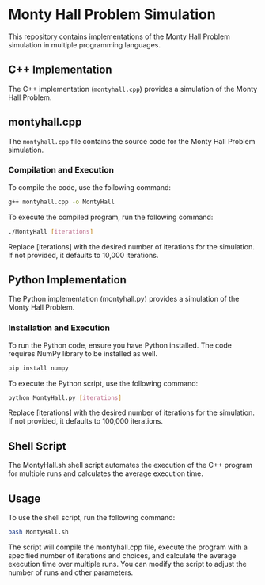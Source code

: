 # Monty Hall Problem Simulation

This repository contains implementations of the Monty Hall Problem simulation in multiple programming languages.

## C++ Implementation

The C++ implementation (`montyhall.cpp`) provides a simulation of the Monty Hall Problem.

## montyhall.cpp

The `montyhall.cpp` file contains the source code for the Monty Hall Problem simulation.

### Compilation and Execution

To compile the code, use the following command:

```bash
g++ montyhall.cpp -o MontyHall
```

To execute the compiled program, run the following command:

```bash
./MontyHall [iterations]
```

Replace [iterations] with the desired number of iterations for the simulation. If not provided, it defaults to 10,000 iterations.

## Python Implementation

The Python implementation (montyhall.py) provides a simulation of the Monty Hall Problem.

### Installation and Execution

To run the Python code, ensure you have Python installed. The code requires NumPy library to be installed as well.

```bash
pip install numpy
```

To execute the Python script, use the following command:

```bash
python MontyHall.py [iterations]
```

Replace [iterations] with the desired number of iterations for the simulation. If not provided, it defaults to 100,000 iterations.

## Shell Script
The MontyHall.sh shell script automates the execution of the C++ program for multiple runs and calculates the average execution time.

## Usage

To use the shell script, run the following command:

```bash
bash MontyHall.sh
```

The script will compile the montyhall.cpp file, execute the program with a specified number of iterations and choices, and calculate the average execution time over multiple runs. You can modify the script to adjust the number of runs and other parameters.
